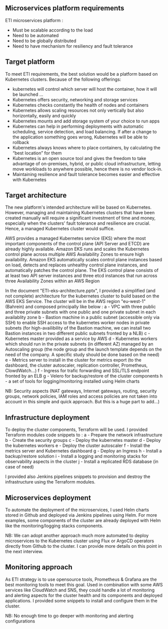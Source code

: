 ## Microservices platform requirements

ETI microservices platform :
 - Must be scalable according to the load 
 - Need to be automated 
 - Need to be globally distributed 
 - Need to have mechanism for resiliency and fault tolerance


## Target platform

To meet ETI requirements, the best solution would be a platform based on Kubernetes clusters. Because of the following offerings:
 - kubernetes will control which server will host the container, how it will be launched ...
 - Kubernetes offers security, networking and storage services
 - Kubernetes checks constantly the health of nodes and containers
 - Kubernetes allows scaling resources not only vertically but also horizontally, easily and quickly
 - Kubernetes mounts and add storage system of your choice to run apps
 - Kubernetes can help in performing deployments with automatic scheduling, service detection, and load balancing. If after a change to the application something goes wrong, Kubernetes will be able to rollback
 - Kubernetes always knows where to place containers, by calculating the “best location” for them
 - Kubernetes is an open source tool and gives the freedom to take advantage of on-premises, hybrid, or public cloud infrastructure, letting move workloads to anywhere possible, hence there is no vendor lock-in.
 - Maintaining resilience and fault tolerance becomes easier and effective with Kubernetes


## Target architecture


The new platform's intended architecture will be based on Kubernetes.
However, managing and maintaining Kubernetes clusters that have been created manually will require a significant investment of time and money, especially when the clusters' fault tolerance and resilience are crucial.
Hence, a managed Kubernetes cluster would suffice.

AWS provides a managed Kubernetes service (EKS) where the most important components of the control plane (API Server and ETCD) are already highly available.
Amazon EKS runs and scales the Kubernetes control plane across multiple AWS Availability Zones to ensure high availability. Amazon EKS automatically scales control plane instances based on load, detects and replaces unhealthy control plane instances, and automatically patches the control plane. 
The EKS control plane consists of at least two API server instances and three etcd instances that run across three Availability Zones within an AWS Region

In the document "ETI-eks-architecture.pptx", I provided a simplified (and not complete) architecture for the kubernetes cluster to build based on the AWS EKS Service.
The cluster will be in the AWS region "eu-west-1" (Bahrein) and composed principally like below :
  a - VPC with three public and three private subnets with one public and one private subnet in each availablity zone
  b - Bastion machine in a public subnet (accessible only via SSH) to enable SSH access to the kubernetes worker nodes in private subnets (for high-availibility of the Bastion machine, we can install two Bastion instances in two different public subnets fronted by a NLB)
  c - Kubernetes master provided as a service by AWS
  d - Kubernetes workers which should run in the private subnets (in different AZ) managed by an Autoscaling group (the node group and the launch template depends on the need of the company. A specific study should be done based on the need)
  e - Metrics server to install in the cluster for metrics export (to the dashboard, the cluster autoscaler, replication controller, Prometheus, ClowdWatch...)
  f - Ingress for trafic forwarding and SSL/TLS endpoint fronted by an ELB 
  g - Velero for backup/restore of the cluster components
  h - a set of tools for logging/monitoring installed using Helm charts

NB: Security aspects (NAT gateways, Internet gateways, routing, security groups, network policies, IAM roles and access policies are not taken into account in this simple and quick approach. But this is a huge part to add...)


## Infrastructure deployment

To deploy the cluster components, Terraform will be used.
I provided Terraform modules code snippets to :
 a - Prepare the network infrastructure
 b - Create the security groups
 c - Deploy the kubernetes master
 d - Deploy the kubernetes workers
 e - Deploy the cluster autoscaler
 f - Install the metrics server and Kubernetes dashboard
 g - Deploy an Ingress
 h - Install a backup/restore solution
 i - Install a logging and monitoring stacks for observability aspects in the cluster
 j - Install a replicated RDS database (in case of need)

I provided also Jenkins pipelines snippets to provision and destroy the infrastructure using the Terraform modules.


## Microservices deployment

To automate the deployment of the microservices, I used Helm charts stored in Github and deployed via Jenkins pipelines using Helm.
For more examples, some components of the cluster are already deployed with Helm like the monitoring/logging stacks components.

NB: We can adopt another approach much more automated to deploy microservices to the Kubernetes cluster using Flux or ArgoCD operators directly from Github to the cluster. I can provide more details on this point in the next interview.


## Monitoring approach

As ETI strategy is to use opensource tools, Prometheus & Grafana are the best monitoring tools to meet this goal.
Used in combination with some AWS services like CloudWatch and SNS, they could handle a lot of monitoring and alerting aspects for the cluster health and its components and deployed applications.
I provided some snippets to install and configure them in the cluster.

NB: No enough time to go deeper with monitoring and alerting configurations